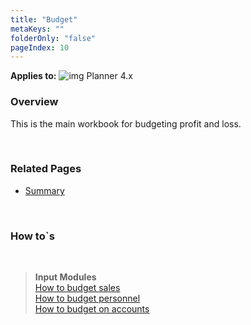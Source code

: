 ```yaml
---
title: "Budget"
metaKeys: ""
folderOnly: "false"
pageIndex: 10
---
```

**Applies to:** ![img](https://profitbasedocs.blob.core.windows.net/icons/yes-icon.png) Planner 4.x<br/>

### Overview
This is the main workbook for budgeting profit and loss.

<br/>

### Related Pages
-  [Summary](../../workbooks/financial-planning/budget/summary.md)

<br/>

### How to`s

<br/>

> **Input Modules**<br/>
> [How to budget sales](../../modules/sales-gm/sales-gm-details.md)<br/>
> [How to budget personnel](../../modules/personnel/personnel-details.md)<br/>
> [How to budget on accounts](../../modules/account/account-details.md)<br/>
